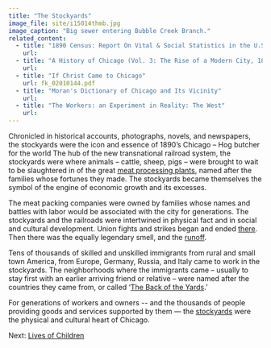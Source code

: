 ```yaml
---
title: "The Stockyards"
image_file: site/i15014thmb.jpg
image_caption: "Big sewer entering Bubble Creek Branch."
related_content:
  - title: "1890 Census: Report On Vital & Social Statistics in the U.S"
    url:
  - title: "A History of Chicago (Vol. 3: The Rise of a Modern City, 1871-1893)"
    url:
  - title: "If Christ Came to Chicago"
    url: fk_02010144.pdf
  - title: "Moran's Dictionary of Chicago and Its Vicinity"
    url:
  - title: "The Workers: an Experiment in Reality: The West"
    url:
---
```


Chronicled in historical accounts, photographs, novels, and newspapers, the stockyards were the icon and essence of 1890’s Chicago – Hog butcher for the world The hub of the new transnational railroad system, the stockyards were where animals – cattle, sheep, pigs – were brought to wait to be slaughtered in of the great [meat processing plants](http://www.encyclopedia.chicagohistory.org/pages/804.html), named after the families whose fortunes they made. The stockyards became themselves the symbol of the engine of economic growth and its excesses.

The meat packing companies were owned by families whose names and battles with labor would be associated with the city for generations. The stockyards and the railroads were intertwined in physical fact and in social and cultural development. Union fights and strikes began and ended [there](http://www.encyclopedia.chicagohistory.org/pages/10348.html). Then there was the equally legendary smell, and the [runoff](/historical/stockyards/#).

Tens of thousands of skilled and unskilled immigrants from rural and small town America, from Europe, Germany, Russia, and Italy came to work in the stockyards. The neighborhoods where the immigrants came – usually to stay first with an earlier arriving friend or relative – were named after the countries they came from, or called ‘[The Back of the Yards](/historical/stockyards/#).’

For generations of workers and owners -- and the thousands of people providing goods and services supported by them — the [stockyards](http://www.encyclopedia.chicagohistory.org/pages/10348.html) were the physical and cultural heart of Chicago.


Next:  [Lives of Children](/historical/children)
